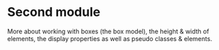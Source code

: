 # Second module 

More about working with boxes (the box model), the height & width of elements, the display properties as well as pseudo classes & elements.